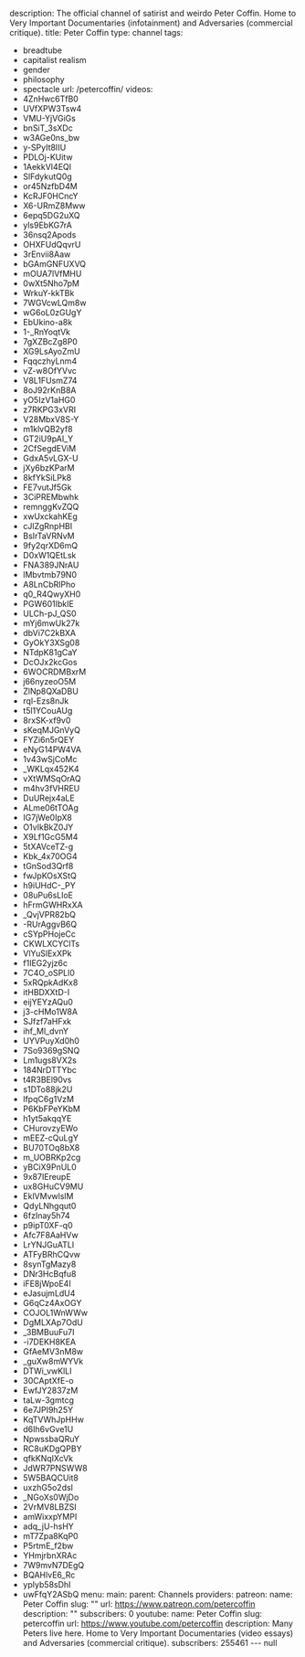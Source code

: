 description: The official channel of satirist and weirdo Peter Coffin. Home to Very
  Important Documentaries (infotainment) and Adversaries (commercial critique).
title: Peter Coffin
type: channel
tags:
- breadtube
- capitalist realism
- gender
- philosophy
- spectacle
url: /petercoffin/
videos:
- 4ZnHwc6TfB0
- UVfXPW3Tsw4
- VMU-YjVGiGs
- bnSiT_3sXDc
- w3AGe0ns_bw
- y-SPyIt8IIU
- PDLOj-KUitw
- 1AekkVI4EQI
- SlFdykutQ0g
- or45NzfbD4M
- KcRJF0HCncY
- X6-URmZ8Mww
- 6epq5DG2uXQ
- yls9EbKG7rA
- 36nsq2Apods
- OHXFUdQqvrU
- 3rEnvii8Aaw
- bGAmGNFUXVQ
- mOUA7lVfMHU
- 0wXt5Nho7pM
- WrkuY-kkTBk
- 7WGVcwLQm8w
- wG6oL0zGUgY
- EbUkino-a8k
- 1-_RnYoqtVk
- 7gXZBcZg8P0
- XG9LsAyoZmU
- FqqczhyLnm4
- vZ-w8OfYVvc
- V8L1FUsmZ74
- 8oJ92rKnB8A
- yO5IzV1aHG0
- z7RKPG3xVRI
- V28MbxV8S-Y
- m1klvQB2yf8
- GT2iU9pAI_Y
- 2CfSegdEViM
- GdxA5vLGX-U
- jXy6bzKParM
- 8kfYkSiLPk8
- FE7vutJf5Gk
- 3CiPREMbwhk
- remnggKvZQQ
- xwUxckahKEg
- cJlZgRnpHBI
- BsIrTaVRNvM
- 9fy2qrXD6mQ
- D0xW1QEtLsk
- FNA389JNrAU
- lMbvtmb79N0
- A8LnCbRlPho
- q0_R4QwyXH0
- PGW601IbkIE
- ULCh-pJ_QS0
- mYj6mwUk27k
- dbVi7C2kBXA
- GyOkY3XSg08
- NTdpK81gCaY
- DcOJx2kcGos
- 6WOCRDMBxrM
- j66nyzeoO5M
- ZlNp8QXaDBU
- rql-Ezs8nJk
- t5l1YCouAUg
- 8rxSK-xf9v0
- sKeqMJGnVyQ
- FYZi6n5rQEY
- eNyG14PW4VA
- 1v43wSjCoMc
- _WKLqx452K4
- vXtWMSqOrAQ
- m4hv3fVHREU
- DuURejx4aLE
- ALme06tTOAg
- IG7jWe0IpX8
- O1vIkBkZ0JY
- X9Lf1GcG5M4
- 5tXAVceTZ-g
- Kbk_4x70OG4
- tGnSod3Qrf8
- fwJpKOsXStQ
- h9iUHdC-_PY
- 08uPu6sLloE
- hFrmGWHRxXA
- _QvjVPR82bQ
- -RUrAggvB6Q
- cSYpPHojeCc
- CKWLXCYClTs
- VlYuSlExXPk
- f1IEG2yjz6c
- 7C4O_oSPLl0
- 5xRQpkAdKx8
- itHBDXXtD-I
- eijYEYzAQu0
- j3-cHMo1W8A
- SJfzf7aHFxk
- ihf_Ml_dvnY
- UYVPuyXd0h0
- 7So9369gSNQ
- Lm1ugs8VX2s
- 184NrDTTYbc
- t4R3BEl90vs
- s1DTo88jk2U
- lfpqC6g1VzM
- P6KbFPeYKbM
- h1yt5akqqYE
- CHurovzyEWo
- mEEZ-cQuLgY
- BU70TOq8bX8
- m_UOBRKp2cg
- yBCiX9PnUL0
- 9x87IEreupE
- ux8GHuCV9MU
- EklVMvwlslM
- QdyLNhgqut0
- 6fzInay5h74
- p9ipT0XF-q0
- Afc7F8AaHVw
- LrYNJGuATLI
- ATFyBRhCQvw
- 8synTgMazy8
- DNr3HcBqfu8
- iFE8jWpoE4I
- eJasujmLdU4
- G6qCz4AxOGY
- COJOL1WnWWw
- DgMLXAp7OdU
- _3BMBuuFu7I
- -i7DEKH8KEA
- GfAeMV3nM8w
- _guXw8mWYVk
- DTWi_vwKlLI
- 30CAptXfE-o
- EwfJY2837zM
- taLw-3gmtcg
- 6e7JPI9h25Y
- KqTVWhJpHHw
- d6Ih6vGve1U
- NpwssbaQRuY
- RC8uKDgQPBY
- qfkKNqIXcVk
- JdWR7PNSWW8
- 5W5BAQCUit8
- uxzhG5o2dsI
- _NGoXs0WjDo
- 2VrMV8LBZSI
- amWixxpYMPI
- adq_jU-hsHY
- mT7Zpa8KqP0
- P5rtmE_f2bw
- YHmjrbnXRAc
- 7W9mvN7DEgQ
- BQAHlvE6_Rc
- ypIyb58sDhI
- uwFfqY2ASbQ
menu:
  main:
    parent: Channels
providers:
  patreon:
    name: Peter Coffin
    slug: ""
    url: https://www.patreon.com/petercoffin
    description: ""
    subscribers: 0
  youtube:
    name: Peter Coffin
    slug: petercoffin
    url: https://www.youtube.com/petercoffin
    description: Many Peters live here. Home to Very Important Documentaries (video
      essays) and Adversaries (commercial critique).
    subscribers: 255461
--- null
